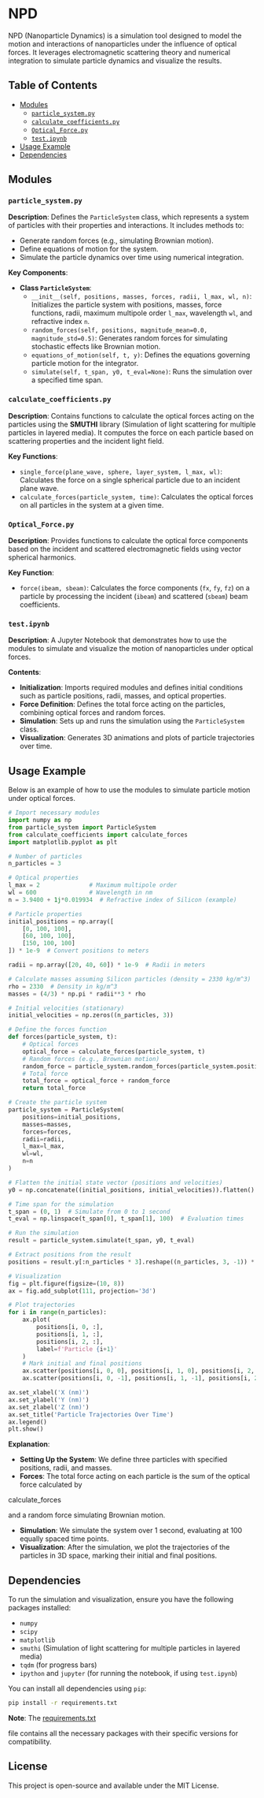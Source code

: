 # NPD

NPD (Nanoparticle Dynamics) is a simulation tool designed to model the motion and interactions of nanoparticles under the influence of optical forces. It leverages electromagnetic scattering theory and numerical integration to simulate particle dynamics and visualize the results.

## Table of Contents

- [Modules](#modules)
  - [`particle_system.py`](#particle_systempy)
  - [`calculate_coefficients.py`](#calculate_coefficientspy)
  - [`Optical_Force.py`](#optical_forcepy)
  - [`test.ipynb`](#testipynb)
- [Usage Example](#usage-example)
- [Dependencies](#dependencies)

## Modules

### `particle_system.py`

**Description**: 
Defines the `ParticleSystem` class, which represents a system of particles with their properties and interactions. It includes methods to:

- Generate random forces (e.g., simulating Brownian motion).
- Define equations of motion for the system.
- Simulate the particle dynamics over time using numerical integration.

**Key Components**:

- **Class `ParticleSystem`**:
  - `__init__(self, positions, masses, forces, radii, l_max, wl, n)`: Initializes the particle system with positions, masses, force functions, radii, maximum multipole order `l_max`, wavelength `wl`, and refractive index `n`.
  - `random_forces(self, positions, magnitude_mean=0.0, magnitude_std=0.5)`: Generates random forces for simulating stochastic effects like Brownian motion.
  - `equations_of_motion(self, t, y)`: Defines the equations governing particle motion for the integrator.
  - `simulate(self, t_span, y0, t_eval=None)`: Runs the simulation over a specified time span.

### `calculate_coefficients.py`

**Description**: 
Contains functions to calculate the optical forces acting on the particles using the **SMUTHI** library (Simulation of light scattering for multiple particles in layered media). It computes the force on each particle based on scattering properties and the incident light field.

**Key Functions**:

- `single_force(plane_wave, sphere, layer_system, l_max, wl)`: Calculates the force on a single spherical particle due to an incident plane wave.
- `calculate_forces(particle_system, time)`: Calculates the optical forces on all particles in the system at a given time.

### `Optical_Force.py`

**Description**: 
Provides functions to calculate the optical force components based on the incident and scattered electromagnetic fields using vector spherical harmonics.

**Key Function**:

- `force(ibeam, sbeam)`: Calculates the force components (`fx`, `fy`, `fz`) on a particle by processing the incident (`ibeam`) and scattered (`sbeam`) beam coefficients.

### `test.ipynb`

**Description**: 
A Jupyter Notebook that demonstrates how to use the modules to simulate and visualize the motion of nanoparticles under optical forces.

**Contents**:

- **Initialization**: Imports required modules and defines initial conditions such as particle positions, radii, masses, and optical properties.
- **Force Definition**: Defines the total force acting on the particles, combining optical forces and random forces.
- **Simulation**: Sets up and runs the simulation using the `ParticleSystem` class.
- **Visualization**: Generates 3D animations and plots of particle trajectories over time.

## Usage Example

Below is an example of how to use the modules to simulate particle motion under optical forces.

```python
# Import necessary modules
import numpy as np
from particle_system import ParticleSystem
from calculate_coefficients import calculate_forces
import matplotlib.pyplot as plt

# Number of particles
n_particles = 3

# Optical properties
l_max = 2              # Maximum multipole order
wl = 600               # Wavelength in nm
n = 3.9400 + 1j*0.019934  # Refractive index of Silicon (example)

# Particle properties
initial_positions = np.array([
    [0, 100, 100],
    [60, 100, 100],
    [150, 100, 100]
]) * 1e-9  # Convert positions to meters

radii = np.array([20, 40, 60]) * 1e-9  # Radii in meters

# Calculate masses assuming Silicon particles (density = 2330 kg/m^3)
rho = 2330  # Density in kg/m^3
masses = (4/3) * np.pi * radii**3 * rho

# Initial velocities (stationary)
initial_velocities = np.zeros((n_particles, 3))

# Define the forces function
def forces(particle_system, t):
    # Optical forces
    optical_force = calculate_forces(particle_system, t)
    # Random forces (e.g., Brownian motion)
    random_force = particle_system.random_forces(particle_system.positions)
    # Total force
    total_force = optical_force + random_force
    return total_force

# Create the particle system
particle_system = ParticleSystem(
    positions=initial_positions,
    masses=masses,
    forces=forces,
    radii=radii,
    l_max=l_max,
    wl=wl,
    n=n
)

# Flatten the initial state vector (positions and velocities)
y0 = np.concatenate((initial_positions, initial_velocities)).flatten()

# Time span for the simulation
t_span = (0, 1)  # Simulate from 0 to 1 second
t_eval = np.linspace(t_span[0], t_span[1], 100)  # Evaluation times

# Run the simulation
result = particle_system.simulate(t_span, y0, t_eval)

# Extract positions from the result
positions = result.y[:n_particles * 3].reshape((n_particles, 3, -1)) * 1e9  # Convert to nm for plotting

# Visualization
fig = plt.figure(figsize=(10, 8))
ax = fig.add_subplot(111, projection='3d')

# Plot trajectories
for i in range(n_particles):
    ax.plot(
        positions[i, 0, :],
        positions[i, 1, :],
        positions[i, 2, :],
        label=f'Particle {i+1}'
    )
    # Mark initial and final positions
    ax.scatter(positions[i, 0, 0], positions[i, 1, 0], positions[i, 2, 0], color='green', marker='o')
    ax.scatter(positions[i, 0, -1], positions[i, 1, -1], positions[i, 2, -1], color='red', marker='x')

ax.set_xlabel('X (nm)')
ax.set_ylabel('Y (nm)')
ax.set_zlabel('Z (nm)')
ax.set_title('Particle Trajectories Over Time')
ax.legend()
plt.show()
```
**Explanation**:

- **Setting Up the System**: We define three particles with specified positions, radii, and masses.
- **Forces**: The total force acting on each particle is the sum of the optical force calculated by 

calculate_forces

 and a random force simulating Brownian motion.
- **Simulation**: We simulate the system over 1 second, evaluating at 100 equally spaced time points.
- **Visualization**: After the simulation, we plot the trajectories of the particles in 3D space, marking their initial and final positions.

## Dependencies

To run the simulation and visualization, ensure you have the following packages installed:

- `numpy`
- `scipy`
- `matplotlib`
- `smuthi` (Simulation of light scattering for multiple particles in layered media)
- `tqdm` (for progress bars)
- `ipython` and `jupyter` (for running the notebook, if using `test.ipynb`)

You can install all dependencies using `pip`:

```sh
pip install -r requirements.txt
```
**Note**: The [requirements.txt](#requirementstxt)

 file contains all the necessary packages with their specific versions for compatibility.

## License

This project is open-source and available under the MIT License.